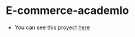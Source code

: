 # E-commerce-academlo

 - You can see this proyect [here](https://ecommerce-academlo-johnast-cristchura.netlify.app/)